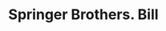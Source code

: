 ---
doi: 10.7916/D8R79S97
date_other: '1880'
date_other_textual: 1880-1889
form: printed ephemera
genre:
- Invoices
name:
- Springer Brothers
object_in_context_url: https://biggert.cul.columbia.edu/items/view/ave_biggert_00457
subject_hierarchical_geographic:
- Boston, Massachusetts, United States
subject_name:
- Springer Brothers
title: Springer Brothers. Bill
sort_title: Springer Brothers. Bill
call_number: ave_biggert_00457
coordinates:
- 42.35805555555556,-71.06361111111111
pid: ave_biggert_00457
identifiers: ave_biggert_00457
permalink: /biggert/ave_biggert_00457/
layout: iiif-image-page
---